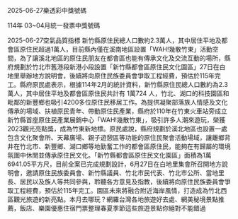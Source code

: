 
2025-06-27樂透彩中獎號碼

                                
114年 03~04月統一發票中獎號碼
                             
2025-06-27空氣品質指標
                              新竹縣原住民總人口數約2.3萬人，其中居住平地及都會區原住民超過1萬人，目前縣內僅在溪南地區設置「WAH!幾散竹東」活動空間，為了讓溪北地區的原住民朋友在都會區也能有傳承文化及交流互動的場所，縣府規劃於竹北市舊港段新港小段設置「新竹縣都會區原住民文化園區」27日在白地里舉辦地方說明會，後續將向原住民族委員會爭取工程經費，預估於115年完工。縣府原民處表示，根據114年2月的統計資料，新竹縣原住民總人口數約為2.3萬人，其中居住平地及都會區原住民共計有 1萬724 人，竹北、湖口的科技園區和毗鄰的新豐鄉也吸引4200多位原住民移居工作。為提供凝聚部落族人情感及文化傳承的場域、扶植原民青年、帶動原住民產業，縣府於110年在竹東火車站旁成立新竹縣首座原住民產業展銷中心「WAH!幾散竹東」，吸引許多人潮來遊玩，榮獲2023觀光亮點獎，成為竹東新地標。原民處說，縣府規劃於溪北地區也設置一處包含文化聚會所、天幕廣場、親子遊憩區等功能的原住民聚會活動場域，讓離鄉背井在竹北市、新豐鄉、湖口鄉等地勤奮工作的都會區原住民，能夠在有歸屬的環境氛圍中休閒並傳承原住民文化。「新竹縣都會區原住民文化園區」面積為1萬6941.05平方尺，目前全案已完成規劃設計，6月27日在白地里集會所召開地方說明會，邀請原住民族委員會、新竹縣議員、竹北市民代表、竹北市公所、當地里長、居民以及族人等共同參與，聆聽各方意見及指教，後續將向原住民族委員會爭取工程經費，預估於115年完工。園區未來將融合附近海岸風情，打造成為竹北西區觀光旅遊的新亮點。本月去哪玩？網羅台灣各地旅遊好去處、網美秘境景點推薦，飯店、樂園優惠住宿門票整理春夏季節這些旅遊景點你絕對不能錯過